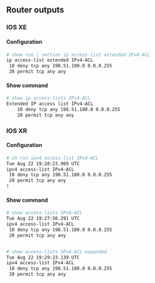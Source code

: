 ## Router outputs

### IOS XE

#### Configuration

```bash
# show run | section ip access-list extended IPv4-ACL
ip access-list extended IPv4-ACL
 10 deny tcp any 198.51.100.0 0.0.0.255
 20 permit tcp any any
```

#### Show command

```bash
# show ip access-lists IPv4-ACL
Extended IP access list IPv4-ACL
    10 deny tcp any 198.51.100.0 0.0.0.255
    20 permit tcp any any
```


### IOS XR

#### Configuration

```bash
# sh run ipv4 access-list IPv4-ACL
Tue Aug 22 19:28:23.909 UTC
ipv4 access-list IPv4-ACL
 10 deny tcp any 198.51.100.0 0.0.0.255
 20 permit tcp any any
!
```

#### Show command

```bash
# show access-lists IPv4-ACL 
Tue Aug 22 19:27:56.291 UTC
ipv4 access-list IPv4-ACL
 10 deny tcp any 198.51.100.0 0.0.0.255
 20 permit tcp any any


# show access-lists IPv4-ACL expanded 
Tue Aug 22 19:29:23.139 UTC
ipv4 access-list IPv4-ACL
 10 deny tcp any 198.51.100.0 0.0.0.255
 20 permit tcp any any
```